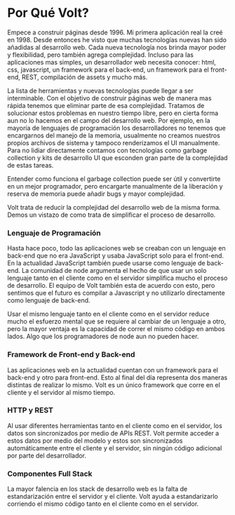# Por Qué Volt?

Empece a construir páginas desde 1996. Mi primera aplicación real la creé en 1998. Desde entonces he visto que muchas tecnologías nuevas han sido añadidas al desarrollo web. Cada nueva tecnología nos brinda mayor poder y flexibilidad, pero también agrega complejidad. Incluso para las aplicaciones mas simples, un desarrollador web necesita conocer: html, css, javascript, un framework para el back-end, un framework para el front-end, REST, compilación de assets y mucho más.

La lista de herramientas y nuevas tecnologías puede llegar a ser interminable.  Con el objetivo de construir páginas web de manera mas rápida tenemos que eliminar parte de esa complejidad. Tratamos de solucionar estos problemas en nuestro tiempo libre, pero en cierta forma aun no lo hacemos en el campo del desarrollo web. Por ejemplo, en la mayoría de lenguajes de programación los desarrolladores no tenemos que encargarnos del manejo de la memoria, usualmente no creamos nuestros propios archivos de sistema y tampoco renderizamos el UI manualmente.  Para no lidiar directamente contamos con tecnologías como garbage collection y kits de desarrollo UI que esconden gran parte de la complejidad de estas tareas.

Entender como funciona el garbage collection puede ser útil y convertirte en un mejor programador, pero encargarte manualmente de la liberación y reserva de memoria puede añadir bugs y mayor complejidad.

Volt trata de reducir la complejidad del desarrollo web de la misma forma. Demos un vistazo de como trata de simplificar el proceso de desarrollo.

### Lenguaje de Programación

Hasta hace poco, todo las aplicaciones web se creaban con un lenguaje en back-end que no era JavaScript y usaba JavaScript solo para el front-end.  En la actualidad JavaScript también puede usarse como lenguaje de back-end.  La comunidad de node argumenta el hecho de que usar un solo lenguaje tanto en el cliente como en el servidor simplifica mucho el proceso de desarrollo.  El equipo de Volt también esta de acuerdo con esto, pero sentimos que el futuro es compilar a Javascript y no utilizarlo directamente como lenguaje de back-end.

Usar el mismo lenguaje tanto en el cliente como en el servidor reduce mucho el esfuerzo mental que se requiere al cambiar de un lenguaje a otro, pero la mayor ventaja es la capacidad de correr el mismo código en ambos lados. Algo que los programadores de node aun no pueden hacer.

### Framework de Front-end y Back-end

Las aplicaciones web en la actualidad cuentan con un framework para el back-end y otro para front-end. Esto al final del día representa dos maneras distintas de realizar lo mismo. Volt es un único framework que corre en el cliente y el servidor al mismo tiempo.

### HTTP y REST

Al usar diferentes herramientas tanto en el cliente como en el servidor, los datos son sincronizados por medio de APIs REST. Volt permite acceder a estos datos por medio del modelo y estos son sincronizados automáticamente entre el cliente y el servidor, sin ningún código adicional por parte del desarrollador.

### Componentes Full Stack

La mayor falencia en los stack de desarrollo web es la falta de estandarización entre el servidor y el cliente. Volt ayuda a estandarizarlo corriendo el mismo código tanto en el cliente como en el servidor.
